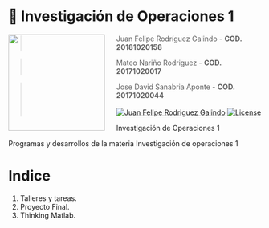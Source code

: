 # 👻  **Investigación de Operaciones 1**

<img src="https://www.udistrital.edu.co/themes/custom/versh/images/default/preloader.png" align="left" width="192px" height="192px"/>
<img align="left" width="0" height="192px" hspace="10"/>

> Juan Felipe Rodríguez Galindo  - **COD. 20181020158**

> Mateo Nariño Rodriguez - **COD. 20171020017**

> Jose David Sanabria Aponte  - **COD. 20171020044**
<br></br>
[![Juan Felipe Rodriguez Galindo](https://img.shields.io/badge/Juferoga-github-br?style=flat-square)](https://gitlab.com/Juferoga)
[![License](https://img.shields.io/badge/License-GPL_V.3-blue?style=flat-square)](https://www.gnu.org/licenses/gpl-3.0.html)


Investigación de Operaciones 1

Programas y desarrollos de la materia Investigación de operaciones 1

# Indice

1) Talleres y tareas.
2) Proyecto Final.
4) Thinking Matlab.